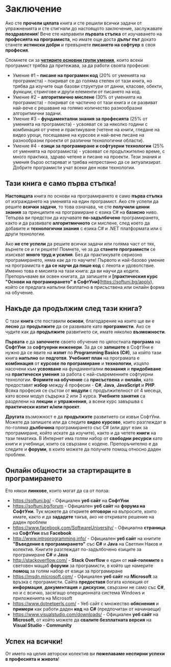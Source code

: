 # Заключение

Ако сте **прочели цялата** книга и сте решили всички задачи от упражненията и сте стигнали до настоящото заключение, заслужавате **поздравления**! Вече сте направили **първата стъпка** от изучаването на **професията на програмиста**, но имате още доста **дълъг път** докато станете **истински добри** и превърнете **писането на софтуер** в своя **професия**.

Спомнете си за **[четирите основни групи умения](chapter-0-preface.md#become-a-developer)**, които всеки програмист трябва да притежава, за да работи своята професия:
 - Умение #1 – **писане на програмен код** (20% от уменията на програмиста) - покриват се до голяма степен от тази книга, но трябва да изучите още базови структури от данни, класове, обекти, функции, стрингове и други елементи от писането на код.
 - Умение #2 – **алгоритмично мислене** (30% от уменията на програмиста) - покриват се частично от тази книга и се развиват най-вече с решаване на голямо количество разнообразни алгоритмични задачи.
 - Умение #3 – **фундаментални знания за професията** (25% от уменията на програмиста) - усвояват се за няколко години с комбинация от учене и практикуване (четене на книги, гледане на видео уроци, посещаване на курсове и най-вече писане на разнообразни проекти от различни технологични области).
 - Умение #4 - **езици за програмиране и софтуерни технологии** (25% от уменията на програмиста) - усвояват се продължително време, с много практика, здраво четене и писане на проекти. Тези знания и умения бързо остаряват и трябва непрестанно да се актуализират. Добрите програмисти учат всеки ден нови технологии.

## Тази книга е само първа стъпка!

**Настоящата** книга по основи на програмирането е само **първа стъпка** от изграждането на уменията на един програмист. Ако сте успели да решите **всички задачи**, то това означава, че сте **получили ценни знания** за принципите на програмиране с езика C# на **базисно** ниво. Тепърва ви предстои да изучавате **по-задълбочено** програмирането, както и да развивате **алгоритмичното** си мислене, след което да добавите и **технологични знания** с езика C# и .NET платформата или с други технологии.

Ако **не сте успели** да решите всички задачи или голяма част от тях, върнете се и ги решете! Помнете, че за да **станете програмисти** се изискват **много труд и усилия**. Без да практикувате сериозно програмирането, няма как да го научите! Първото и най-базово умение на програмиста е **да се научи да пише код** с лекота и удоволствие. Именно това е мисията на тази книга: да ви научи да кодите. Препоръчваме ви освен книгата, да запишете и **[практическия курс "Основи на програмирането" в СофтУни]**(https://softuni.bg/apply), който се предлага напълни безплатно в присъствена или онлайн форма на обучение.


## Накъде да продължим след тази книга?

С тази **книга** сте поставили **основи**, благодарение на които ще ви е **лесно** да **продължите** да се развивате като **програмисти**. Ако се чудите как да **продължите** развитието си, имате няколко **възможности**.

**Първата** е да **започнете** своето обучение по цялостната **програма** на **СофтУни** за **софтуерни инженери**. За да се **запишете** в СофтУни е нужно да се явите на **изпит** по **Programming Basics (C#)**, за който тази книга **напълно** ви **подготвя**. **Учебният план** на програмата е **комбинация** от **курсове по програмиране** и **технологии**, изцяло насочени към **усвояване** на фундаментални **познания** и **придобиване** на **практически умения** за работа с най-съвременните софтуерни технологии. **Формите на обучение** са **присъствена** и **онлайн**, като предоставят **избор** между 4 професии - **C#**, **Java**, **JavaScript** и **PHP**. Всяка професия се състои от **модули** с продължителност от 4 месеца, като всеки модул съдържа 2 или 3 курса. **Учебните занятия** са разделени на **лекции** и **упражнения**, а всеки курс завършва с **практически изпит и/или проект**. 

**Другата** възможност е да **продължите** развитието си извън СофтУни. Можете да запишете или да следите **видео курсове**, които разглеждат в по-голяма **дълбочина** програмирането със C# (или друг език за програмиране, който искате да изучите), както и да четете **книги** на тази тематика. В Интернет има голям набор от **свободни ресурси** като книги и учебници, които са свързани с кодене. Препоръчително е да следите и **форуми**, в които можете да получите помощ относно даден проблем.


## Онлайн общности за стартиращите в програмирането

Ето някои **линкове**, които могат да са от полза: 

* https://softuni.bg/ - Официален **уеб сайт** на **СофтУни**
* https://softuni.bg/forum - Официален **уеб сайт** на **форума на СофтУни**. Тук можете да откриете **отговори** на въпросите, които имате, както и да **зададете** такъв, ако не откривате решение на даден проблем
* https://www.facebook.com/SoftwareUniversity/ - Официална **страница** на **СофтУни** във **Facebook**
* http://www.introprogramming.info/ - Официален **уеб сайт** на книгите **"Въведение в програмирането"** със **C#** и **Java** на Светлин Наков и колектив. Книгите разглеждат по-задълбочено езиците за програмиране **C#** и **Java**
* http://stackoverflow.com/ - **Stack Overflow** е един от **най-големите** в световен мащаб **форуми** за програмисти, в който ще намерите **помощ** за голям набор от езици за програмиране
* https://msdn.microsoft.com/ - Официален **уеб сайт** на **Microsoft** за връзка с програмисти. Сайта **предоставя** богата колекция от **информация**, **документация** и **дискусии**, свързани не само със **C#**, но и с всичко, засягащо операционната система Windows и приложенията на Microsoft
* https://www.dotnetperls.com/ - Уеб сайт с множество **обяснения** и **примери** как работи даден **код** на **C#** (предпочитан от начинаещи)
* https://www.visualstudio.com/downloads/ - Официален **уеб сайт** на **Microsoft**, от който можете да **свалите безплатната версия** на **Visual Studio** - **Community**


## Успех на всички!

От името на целия авторски колектив ви **пожелаваме неспирни успехи в професията и живота**!
